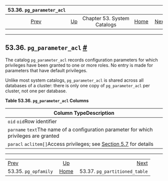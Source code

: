 <!--?xml version="1.0" encoding="UTF-8" standalone="no"?-->

|                53.36. `pg_parameter_acl`               |                                                   |                             |                                                       |                                                                          |
| :----------------------------------------------------: | :------------------------------------------------ | :-------------------------: | ----------------------------------------------------: | -----------------------------------------------------------------------: |
| [Prev](catalog-pg-opfamily.html "53.35. pg_opfamily")  | [Up](catalogs.html "Chapter 53. System Catalogs") | Chapter 53. System Catalogs | [Home](index.html "PostgreSQL 17devel Documentation") |  [Next](catalog-pg-partitioned-table.html "53.37. pg_partitioned_table") |

***

## 53.36. `pg_parameter_acl` [#](#CATALOG-PG-PARAMETER-ACL)

The catalog `pg_parameter_acl` records configuration parameters for which privileges have been granted to one or more roles. No entry is made for parameters that have default privileges.

Unlike most system catalogs, `pg_parameter_acl` is shared across all databases of a cluster: there is only one copy of `pg_parameter_acl` per cluster, not one per database.

**Table 53.36. `pg_parameter_acl` Columns**

| Column TypeDescription                                                                                |
| ----------------------------------------------------------------------------------------------------- |
| `oid` `oid`Row identifier                                                                             |
| `parname` `text`The name of a configuration parameter for which privileges are granted                |
| `paracl` `aclitem[]`Access privileges; see [Section 5.7](ddl-priv.html "5.7. Privileges") for details |

***

|                                                        |                                                       |                                                                          |
| :----------------------------------------------------- | :---------------------------------------------------: | -----------------------------------------------------------------------: |
| [Prev](catalog-pg-opfamily.html "53.35. pg_opfamily")  |   [Up](catalogs.html "Chapter 53. System Catalogs")   |  [Next](catalog-pg-partitioned-table.html "53.37. pg_partitioned_table") |
| 53.35. `pg_opfamily`                                   | [Home](index.html "PostgreSQL 17devel Documentation") |                                            53.37. `pg_partitioned_table` |
